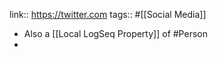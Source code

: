 link:: https://twitter.com
tags:: #[[Social Media]]

- Also a [[Local LogSeq Property]] of #Person
-